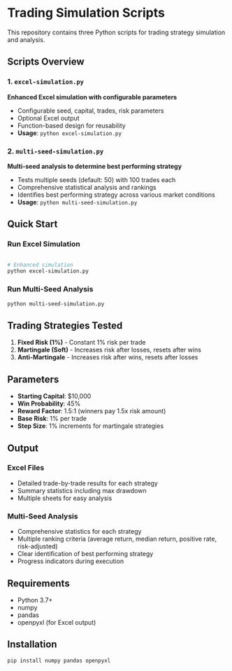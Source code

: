 # Trading Simulation Scripts

This repository contains three Python scripts for trading strategy simulation and analysis.

## Scripts Overview


### 1. `excel-simulation.py`
**Enhanced Excel simulation with configurable parameters**
- Configurable seed, capital, trades, risk parameters
- Optional Excel output
- Function-based design for reusability
- **Usage**: `python excel-simulation.py`

### 2. `multi-seed-simulation.py`
**Multi-seed analysis to determine best performing strategy**
- Tests multiple seeds (default: 50) with 100 trades each
- Comprehensive statistical analysis and rankings
- Identifies best performing strategy across various market conditions
- **Usage**: `python multi-seed-simulation.py`

## Quick Start

### Run Excel Simulation
```bash

# Enhanced simulation
python excel-simulation.py
```

### Run Multi-Seed Analysis
```bash
python multi-seed-simulation.py
```

## Trading Strategies Tested

1. **Fixed Risk (1%)** - Constant 1% risk per trade
2. **Martingale (Soft)** - Increases risk after losses, resets after wins
3. **Anti-Martingale** - Increases risk after wins, resets after losses

## Parameters

- **Starting Capital**: $10,000
- **Win Probability**: 45%
- **Reward Factor**: 1.5:1 (winners pay 1.5x risk amount)
- **Base Risk**: 1% per trade
- **Step Size**: 1% increments for martingale strategies

## Output

### Excel Files
- Detailed trade-by-trade results for each strategy
- Summary statistics including max drawdown
- Multiple sheets for easy analysis

### Multi-Seed Analysis
- Comprehensive statistics for each strategy
- Multiple ranking criteria (average return, median return, positive rate, risk-adjusted)
- Clear identification of best performing strategy
- Progress indicators during execution

## Requirements

- Python 3.7+
- numpy
- pandas
- openpyxl (for Excel output)

## Installation

```bash
pip install numpy pandas openpyxl
```